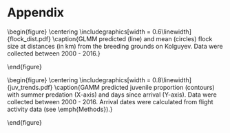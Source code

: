 
# Appendix

\begin{figure}
\centering
\includegraphics[width = 0.6\linewidth]{flock_dist.pdf}
\caption{GLMM predicted (line) and mean (circles) flock size at distances (in km) from the breeding grounds on Kolguyev. Data were collected between 2000 - 2016.}

\end{figure}

\begin{figure}
\centering
\includegraphics[width = 0.8\linewidth]{juv_trends.pdf}
\caption{GAMM predicted juvenile proportion (contours) with summer predation (X-axis) and days since arrival (Y-axis). Data were collected between 2000 - 2016. Arrival dates were calculated from flight activity data (see \emph{Methods}).}

\end{figure}